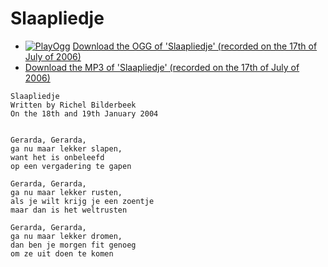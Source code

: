 # Slaapliedje

 * [![PlayOgg](http://static.fsf.org/playogg/Play_ogg_80x15.png "I support PlayOgg!")](http://playogg.org) [Download the OGG of 'Slaapliedje' (recorded on the 17th of July of 2006)](http://www.richelbilderbeek.nl/CD03_14Slaapliedje.ogg)
 * [Download the MP3 of 'Slaapliedje' (recorded on the 17th of July of 2006)](http://www.richelbilderbeek.nl/CD03_14Slaapliedje.mp3)

```
Slaapliedje
Written by Richel Bilderbeek
On the 18th and 19th January 2004


Gerarda, Gerarda,
ga nu maar lekker slapen,
want het is onbeleefd 
op een vergadering te gapen

Gerarda, Gerarda,
ga nu maar lekker rusten,
als je wilt krijg je een zoentje
maar dan is het weltrusten

Gerarda, Gerarda,
ga nu maar lekker dromen,
dan ben je morgen fit genoeg 
om ze uit doen te komen
```
